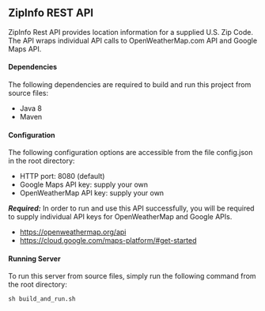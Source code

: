 ## ZipInfo REST API

ZipInfo Rest API provides location information for a supplied U.S. Zip Code.
The API wraps individual API calls to OpenWeatherMap.com API and Google Maps API.

#### Dependencies

The following dependencies are required to build and run this project from source files:

- Java 8
- Maven

#### Configuration

The following configuration options are accessible from the file config.json in the root directory:

- HTTP port: 8080 (default)
- Google Maps API key: supply your own
- OpenWeatherMap API key: supply your own

***Required:*** In order to run and use this API successfully, you will be required to
supply individual API keys for OpenWeatherMap and Google APIs.

- https://openweathermap.org/api
- https://cloud.google.com/maps-platform/#get-started

#### Running Server

To run this server from source files, simply run the following command from the root directory:

`sh build_and_run.sh`
